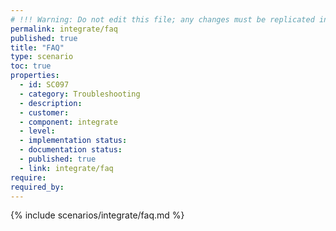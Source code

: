 ```yaml
---
# !!! Warning: Do not edit this file; any changes must be replicated in Excel !!! 
permalink: integrate/faq
published: true
title: "FAQ"
type: scenario
toc: true
properties:
  - id: SC097
  - category: Troubleshooting
  - description:
  - customer:
  - component: integrate
  - level:
  - implementation status:
  - documentation status:
  - published: true
  - link: integrate/faq
require:
required_by:
---
```


{% include scenarios/integrate/faq.md %}
